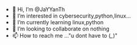 - 👋 Hi, I’m @JaYYanTh
- 👀 I’m interested in cybersecurity,python,linux...
- 🌱 I’m currently learning linux,python
- 💞️ I’m looking to collaborate on nothing
- 📫 How to reach me ..."u dont have to (*_*)"

<!---
JaYYanTh/JaYYanTh is a ✨ special ✨ repository because its `README.md` (this file) appears on your GitHub profile.
You can click the Preview link to take a look at your changes.
--->
